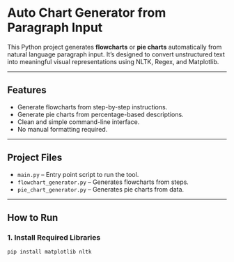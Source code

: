 #  Auto Chart Generator from Paragraph Input

This Python project generates **flowcharts** or **pie charts** automatically from natural language paragraph input. It’s designed to convert unstructured text into meaningful visual representations using NLTK, Regex, and Matplotlib.

---

## Features

-  Generate flowcharts from step-by-step instructions.
-  Generate pie charts from percentage-based descriptions.
-  Clean and simple command-line interface.
-  No manual formatting required.

---

##  Project Files

- `main.py` – Entry point script to run the tool.
- `flowchart_generator.py` – Generates flowcharts from steps.
- `pie_chart_generator.py` – Generates pie charts from data.

---

##  How to Run

### 1. Install Required Libraries

```bash
pip install matplotlib nltk
